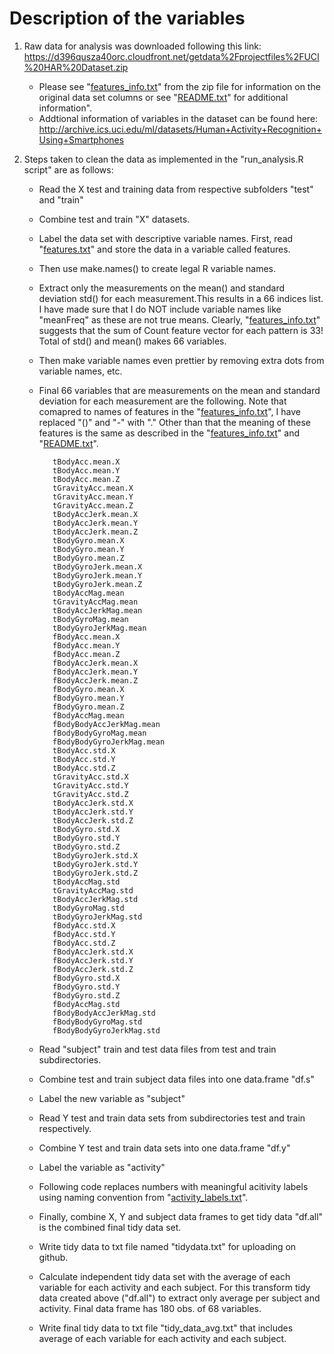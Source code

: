 # Description of the variables

1. Raw data for analysis was downloaded following this link:
 https://d396qusza40orc.cloudfront.net/getdata%2Fprojectfiles%2FUCI%20HAR%20Dataset.zip 
    - Please see "[features_info.txt](https://github.com/dynamics77/Getting-and-Cleaning-Data-Course-Project/blob/master/UCI%20HAR%20Dataset/features_info.txt)" from the zip file for information on the original data set columns or see "[README.txt](https://github.com/dynamics77/Getting-and-Cleaning-Data-Course-Project/tree/master/UCI%20HAR%20Dataset)" for additional information". 
    - Addtional information of variables in the dataset can be found here:
    http://archive.ics.uci.edu/ml/datasets/Human+Activity+Recognition+Using+Smartphones
    
2. Steps taken to clean the data as implemented in the "run_analysis.R script" are as follows:
    - Read the X test and training data from respective subfolders "test" and "train"
    - Combine test and train "X" datasets.
    - Label the data set with descriptive variable names. First, read "[features.txt](https://github.com/dynamics77/Getting-and-Cleaning-Data-Course-Project/blob/master/UCI%20HAR%20Dataset/features.txt)" and store the data in a variable called features. 
    - Then use make.names() to create legal R variable names.
    - Extract only the measurements on the mean() and standard deviation std() for each measurement.This results in a 66 indices list. I have made sure that I do NOT include variable names like "meanFreq" as these are not true means. Clearly,  "[features_info.txt](https://github.com/dynamics77/Getting-and-Cleaning-Data-Course-Project/blob/master/UCI%20HAR%20Dataset/features_info.txt)" suggests that the sum of Count feature vector for each pattern is 33! Total of std() and mean() makes 66 variables. 
    - Then make variable names even prettier by removing extra dots from variable names, etc.
    - Final 66 variables that are measurements on the mean and standard deviation for each measurement are the following. Note that comapred to names of features in the "[features_info.txt](https://github.com/dynamics77/Getting-and-Cleaning-Data-Course-Project/blob/master/UCI%20HAR%20Dataset/features_info.txt)", I have replaced "()" and "-" with "." Other than that the meaning of these features is the same as described in the "[features_info.txt](https://github.com/dynamics77/Getting-and-Cleaning-Data-Course-Project/blob/master/UCI%20HAR%20Dataset/features_info.txt)" and "[README.txt](https://github.com/dynamics77/Getting-and-Cleaning-Data-Course-Project/tree/master/UCI%20HAR%20Dataset)".
    
             tBodyAcc.mean.X
             tBodyAcc.mean.Y
             tBodyAcc.mean.Z
             tGravityAcc.mean.X
             tGravityAcc.mean.Y
             tGravityAcc.mean.Z
             tBodyAccJerk.mean.X
             tBodyAccJerk.mean.Y
             tBodyAccJerk.mean.Z
             tBodyGyro.mean.X
             tBodyGyro.mean.Y
             tBodyGyro.mean.Z
             tBodyGyroJerk.mean.X
             tBodyGyroJerk.mean.Y
             tBodyGyroJerk.mean.Z
             tBodyAccMag.mean
             tGravityAccMag.mean
             tBodyAccJerkMag.mean
             tBodyGyroMag.mean
             tBodyGyroJerkMag.mean
             fBodyAcc.mean.X
             fBodyAcc.mean.Y
             fBodyAcc.mean.Z
             fBodyAccJerk.mean.X
             fBodyAccJerk.mean.Y
             fBodyAccJerk.mean.Z
             fBodyGyro.mean.X
             fBodyGyro.mean.Y
             fBodyGyro.mean.Z
             fBodyAccMag.mean
             fBodyBodyAccJerkMag.mean
             fBodyBodyGyroMag.mean
             fBodyBodyGyroJerkMag.mean
             tBodyAcc.std.X
             tBodyAcc.std.Y
             tBodyAcc.std.Z
             tGravityAcc.std.X
             tGravityAcc.std.Y
             tGravityAcc.std.Z
             tBodyAccJerk.std.X
             tBodyAccJerk.std.Y
             tBodyAccJerk.std.Z
             tBodyGyro.std.X
             tBodyGyro.std.Y
             tBodyGyro.std.Z
             tBodyGyroJerk.std.X
             tBodyGyroJerk.std.Y
             tBodyGyroJerk.std.Z
             tBodyAccMag.std
             tGravityAccMag.std
             tBodyAccJerkMag.std
             tBodyGyroMag.std
             tBodyGyroJerkMag.std
             fBodyAcc.std.X
             fBodyAcc.std.Y
             fBodyAcc.std.Z
             fBodyAccJerk.std.X
             fBodyAccJerk.std.Y
             fBodyAccJerk.std.Z
             fBodyGyro.std.X
             fBodyGyro.std.Y
             fBodyGyro.std.Z
             fBodyAccMag.std
             fBodyBodyAccJerkMag.std
             fBodyBodyGyroMag.std
             fBodyBodyGyroJerkMag.std
    
    - Read "subject" train and test data files from test and train subdirectories.
    - Combine test and train subject data files into one data.frame "df.s"
    - Label the new variable as "subject"
    - Read Y test and train data sets from subdirectories test and train respectively.
    - Combine Y test and train data sets into one data.frame "df.y"
    - Label the variable  as "activity"
    - Following code replaces numbers with meaningful acitivity labels  using naming convention from "[activity_labels.txt](https://github.com/dynamics77/Getting-and-Cleaning-Data-Course-Project/blob/master/UCI%20HAR%20Dataset/activity_labels.txt)".
    - Finally, combine X, Y and subject data frames to get tidy data "df.all" is the combined final tidy data set.
    - Write tidy data to txt file named "tidydata.txt" for uploading on github.
    - Calculate independent tidy data set with the average of each variable for each activity and each subject. For this transform tidy data created above ("df.all") to extract only average per subject and activity. Final data frame has 180 obs. of  68 variables.
    -  Write final tidy data to txt file "tidy_data_avg.txt" that includes average of each variable for each activity and each subject.
    